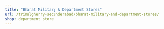 ```yaml
---
title: "Bharat Military & Department Stores"
url: /trimulgherry-secunderabad/bharat-military-and-department-stores/
shop: department store
---
```


